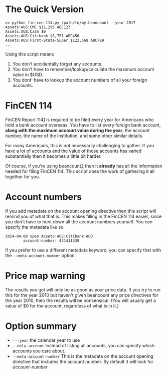 # The Quick Version

```
>> python fin-cen-114.py /path/to/my.beancount --year 2017
Assets:AUS:CMC $11,295 ABC123
Assets:AUS:Cash $0 
Assets:AUS:Citibank $3,751 ABC456
Assets:AUS:First-State-Super $122,568 ABC789
...
```

Using this script means

1. You don't accidentally forget any accounts.
2. You don't have to remember/lookup/calculate the maximum account value in $USD.
3. You dont' have to lookup the account numbers of all your foreign accounts.

# FinCEN 114

FinCEN Report 114[1] is required to be filed every year for Americans who
hold a bank account overseas. You have to list every foreign bank account,
**along with the maximum account value during the year**, the account number,
the name of the institution, and some other similar details.

For many Americans, this is not necessarily challenging to gather. If you
have a lot of accounts and the value of those accounts has varied substantially
then it becomes a little bit harder.

Of course, if you're using beancount[2] then it **already** has all the
information needed for filing FinCEN 114. This script does the work of
gathering it all together for you.

# Account numbers

If you add metadata on the account opening directive then this script will
remind you of what that is. This makes filling in the FinCEN 114 easier,
since you don't have to hunt down all the account numbers yourself. You can
specify the metadata like so:

```
2014-04-08 open Assets:AUS:Citibank AUD
        account-number: 431411339
```

If you prefer to use a different metadata keyword, you can specify that with
the ```--meta-account-number``` option.

# Price map warning

The results you get will only be as good as your price data. If you try to
run this for the year 2010 but haven't given beancount any price directives
for the year 2010, then the results will be nonsensical. (You will usually get
a value of $0 for the account, regardless of what is in it.)

# Option summary

* ```---year``` the calendar year to use
* ```--only-account``` Instead of listing all accounts, you can specify which accounts you care about.
* ```--meta-account-number``` This is the metadata on the account opening directive that includes the account number. By default it will look for *account-number*

[1]: https://bsaefiling.fincen.treas.gov/NoRegFBARFiler.html
[2]: https://bitbucket.org/blais/beancount/overview
